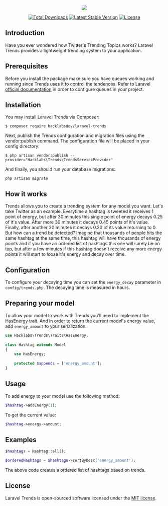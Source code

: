 <p align="center"><img src="https://i.ibb.co/cccf74t/logo.png"></p>


<p align="center">
<a href="https://packagist.org/packages/hacklabsdev/laravel-trends"><img src="https://poser.pugx.org/hacklabsdev/laravel-trends/d/total" alt="Total Downloads"></a> <a href="https://packagist.org/packages/hacklabsdev/laravel-trends"><img src="https://poser.pugx.org/hacklabsdev/laravel-trends/v/stable" alt="Latest Stable Version"></a> <a href="https://packagist.org/packages/hacklabsdev/laravel-trends"><img src="https://poser.pugx.org/hacklabsdev/laravel-trends/license" alt="License"></a>
</p>

## Introduction

Have you ever wondered how Twitter's Trending Topics works? Laravel Trends provides a lightweight trending system to your application.

## Prerequisites

Before you install the package make sure you have queues working and running since Trends uses it to control the tendences. Refer to Laravel [official documentation](https://laravel.com/docs/master/queues#introduction "official documentation") in order to configure queues in your project.

## Installation

You may install Laravel Trends via Composer:

`$ composer require hacklabsdev/laravel-trends`

Next, publish the Trends configuration and migration files using the vendor:publish command. The configuration file will be placed in your config directory:

`$ php artisan vendor:publish --provider="Hacklabs\Trends\TrendsServiceProvider"`

And finally, you should run your database migrations:

`php artisan migrate`

## How it works

Trends allows you to create a trending system for any model you want. Let's take Twitter as an example. Everytime a hashtag is tweeted it receives 1 point of energy, but after 30 minutes this single point of energy decays 0.25 of it's value. After more 30 minutes it decays 0.45 points of it's value. Finally, after another 30 minutes it decays 0.30 of its value returning to 0. But how can a trend be detected? Imagine that thousands of people hits the same hashtag at the same time, this hashtag will have thousands of energy points and if you have an ordered list of hashtags this one will surely be on top, but after a few minutes if this hashtag doesn't receive any more energy points it will start to loose it's energy and decay over time.

## Configuration

To configure your decaying time you can set the `energy_decay` parameter in `config/trends.php`. The decaying time is measured in hours.

## Preparing your model

To allow your model to work with Trends you'll need to implement the HasEnergy trait. And in order to return the current model's energy value, add `energy_amount` to your serialization.
```php
use Hacklabs\Trends\Traits\HasEnergy;
    
class Hashtag extends Model
{
    use HasEnergy;
    
    protected $appends = ['energy_amount'];
}
```
## Usage

To add energy to your model use the following method:
```php
$hashtag->addEnergy(1);
```

To get the current value:

```php
$hashtag->energy->amount;
```

## Examples

```php
$hashtags = Hashtag::all();

$orderedHashtags = $hashtags->sortByDesc('energy_amount');
```

The above code creates a ordered list of hashtags based on trends.

## License

Laravel Trends is open-sourced software licensed under the [MIT license](LICENSE.md).
